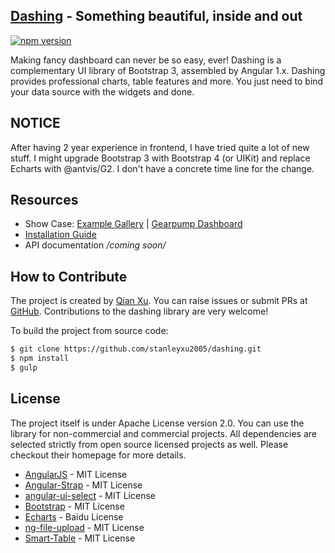 ## [Dashing](https://github.com/stanleyxu2005/dashing) - Something beautiful, inside and out

[![npm version](https://badge.fury.io/js/dashing.svg)](http://badge.fury.io/js/dashing) 

Making fancy dashboard can never be so easy, ever! Dashing is a complementary UI library of Bootstrap 3, assembled by Angular 1.x. Dashing provides professional charts, table features and more. You just need to bind your data source with the widgets and done.

## NOTICE
After having 2 year experience in frontend, I have tried quite a lot of new stuff. I might upgrade Bootstrap 3 with Bootstrap 4 (or UIKit) and replace Echarts with @antvis/G2. I don't have a concrete time line for the change. 

## Resources

* Show Case: [Example Gallery](http://mmjd.com/dashing/examples) | [Gearpump Dashboard](https://github.com/gearpump/gearpump)
* [Installation Guide](https://github.com/stanleyxu2005/dashing/blob/master/INSTALL.md)
* API documentation */coming soon/*

## How to Contribute

The project is created by [Qian Xu](http://linkedin.com/pub/qian-xu/4/62a/70b/). You can raise issues or submit PRs at [GitHub](https://github.com/stanleyxu2005/dashing). Contributions to the dashing library are very welcome!

To build the project from source code:

``` bash
$ git clone https://github.com/stanleyxu2005/dashing.git
$ npm install
$ gulp
```

## License

The project itself is under Apache License version 2.0. You can use the library for non-commercial and commercial projects. All dependencies are selected strictly from open source licensed projects as well. Please checkout their homepage for more details.

+ [AngularJS](http://angularjs.org) - MIT License
+ [Angular-Strap](http://mgcrea.github.io/angular-strap) - MIT License
+ [angular-ui-select](https://github.com/angular-ui/ui-select) - MIT License
+ [Bootstrap](http://getbootstrap.com) - MIT License
+ [Echarts](http://echarts.baidu.com) - Baidu License
+ [ng-file-upload](https://github.com/danialfarid/ng-file-upload) - MIT License
+ [Smart-Table](http://lorenzofox3.github.io/smart-table-website) - MIT License
